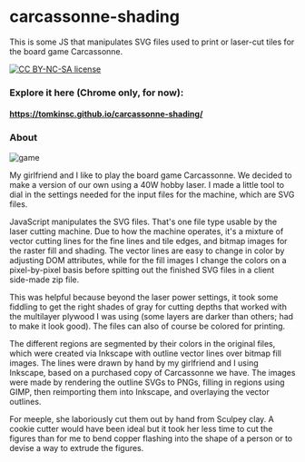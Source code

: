 # carcassonne-shading
This is some JS that manipulates SVG files used to print or laser-cut tiles for the board game Carcassonne.

[![CC BY-NC-SA license](https://i.creativecommons.org/l/by-nc-sa/4.0/80x15.png)](http://creativecommons.org/licenses/by-nc-sa/4.0/)

### Explore it here (Chrome only, for now):
#### https://tomkinsc.github.io/carcassonne-shading/

### About

![game](https://raw.githubusercontent.com/tomkinsc/carcassonne-shading/gh-pages/result.jpg)

My girlfriend and I like to play the board game Carcassonne. We decided to make a version of our own using a 40W hobby laser. I made a little tool to dial in the settings needed for the input files for the machine, which are SVG files.

JavaScript manipulates the SVG files. That's one file type usable by the laser cutting machine. Due to how the machine operates, it's a mixture of vector cutting lines for the fine lines and tile edges, and bitmap images for the raster fill and shading. The vector lines are easy to change in color by adjusting DOM attributes, while for the fill images I change the colors on a pixel-by-pixel basis before spitting out the finished SVG files in a client side-made zip file.

This was helpful because beyond the laser power settings, it took some fiddling to get the right shades of gray for cutting depths that worked with the multilayer plywood I was using (some layers are darker than others; had to make it look good). The files can also of course be colored for printing.

The different regions are segmented by their colors in the original files, which were created via Inkscape with outline vector lines over bitmap fill images. The lines were drawn by hand by my girlfriend and I using Inkscape, based on a purchased copy of Carcassonne we have. The images were made by rendering the outline SVGs to PNGs, filling in regions using GIMP, then reimporting them into Inkscape, and overlaying the vector outlines.

For meeple, she laboriously cut them out by hand from Sculpey clay. A cookie cutter would have been ideal but it took her less time to cut the figures than for me to bend copper flashing into the shape of a person or to devise a way to extrude the figures.
